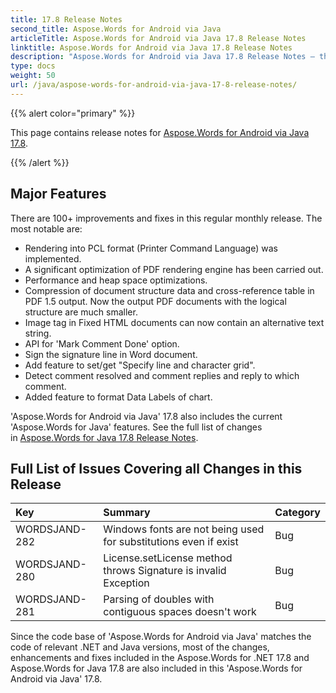 ```yaml
---
title: 17.8 Release Notes
second_title: Aspose.Words for Android via Java
articleTitle: Aspose.Words for Android via Java 17.8 Release Notes
linktitle: Aspose.Words for Android via Java 17.8 Release Notes
description: "Aspose.Words for Android via Java 17.8 Release Notes – the latest updates and fixes."
type: docs
weight: 50
url: /java/aspose-words-for-android-via-java-17-8-release-notes/
---
```


{{% alert color="primary" %}}

This page contains release notes for [Aspose.Words for Android via Java 17.8](https://releases.aspose.com/words/java/17-8/).

{{% /alert %}}

## Major Features

There are 100+ improvements and fixes in this regular monthly release. The most notable are:

- Rendering into PCL format (Printer Command Language) was implemented.
- A significant optimization of PDF rendering engine has been carried out.
- Performance and heap space optimizations.
- Compression of document structure data and cross-reference table in PDF 1.5 output. Now the output PDF documents with the logical structure are much smaller.
- Image tag in Fixed HTML documents can now contain an alternative text string.
- API for 'Mark Comment Done' option.
- Sign the signature line in Word document.
- Add feature to set/get "Specify line and character grid".
- Detect comment resolved and comment replies and reply to which comment.
- Added feature to format Data Labels of chart.

'Aspose.Words for Android via Java' 17.8 also includes the current 'Aspose.Words for Java' features. See the full list of changes in [Aspose.Words for Java 17.8 Release Notes](/words/java/aspose-words-for-java-17-8-release-notes/).

## Full List of Issues Covering all Changes in this Release

|Key|Summary|Category|
| :- | :- | :- |
|WORDSJAND-282|Windows fonts are not being used for substitutions even if exist|Bug|
|WORDSJAND-280|License.setLicense method throws Signature is invalid Exception|Bug|
|WORDSJAND-281|Parsing of doubles with contiguous spaces doesn't work|Bug|

Since the code base of 'Aspose.Words for Android via Java' matches the code of relevant .NET and Java versions, most of the changes, enhancements and fixes included in the Aspose.Words for .NET 17.8 and Aspose.Words for Java 17.8 are also included in this 'Aspose.Words for Android via Java' 17.8.

